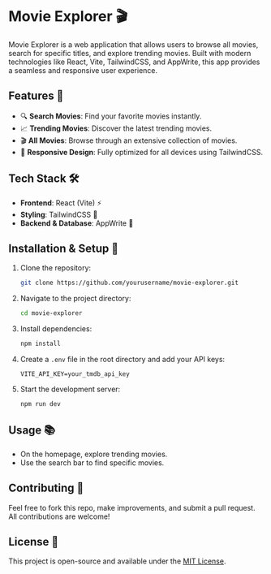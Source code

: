 # Movie Explorer 🎬

Movie Explorer is a web application that allows users to browse all movies, search for specific titles, and explore trending movies. Built with modern technologies like React, Vite, TailwindCSS, and AppWrite, this app provides a seamless and responsive user experience.

## Features 🚀
- 🔍 **Search Movies**: Find your favorite movies instantly.
- 📈 **Trending Movies**: Discover the latest trending movies.
- 🎬 **All Movies**: Browse through an extensive collection of movies.
- 🌟 **Responsive Design**: Fully optimized for all devices using TailwindCSS.

## Tech Stack 🛠
- **Frontend**: React (Vite) ⚡
- **Styling**: TailwindCSS 🎨
- **Backend & Database**: AppWrite 🔧

## Installation & Setup 🏰
1. Clone the repository:
   ```bash
   git clone https://github.com/yourusername/movie-explorer.git
   ```
2. Navigate to the project directory:
   ```bash
   cd movie-explorer
   ```
3. Install dependencies:
   ```bash
   npm install
   ```
4. Create a `.env` file in the root directory and add your API keys:
   ```env
   VITE_API_KEY=your_tmdb_api_key
   ```
5. Start the development server:
   ```bash
   npm run dev
   ```

## Usage 📚
- On the homepage, explore trending movies.
- Use the search bar to find specific movies.

## Contributing 🤝
Feel free to fork this repo, make improvements, and submit a pull request. All contributions are welcome!

## License 📝
This project is open-source and available under the [MIT License](LICENSE).
